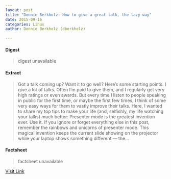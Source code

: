 ```yaml
---
layout: post
title: "Donnie Berkholz: How to give a great talk, the lazy way"
date: 2015-09-16
categories: Linux
author: Donnie Berkholz (dberkholz)

---
```



#### Digest
>digest unavailable

#### Extract
>Got a talk coming up? Want it to go well? Here’s some starting points. I give a lot of talks. Often I’m paid to give them, and I regularly get very high ratings or even awards. But every time I listen to people speaking in public for the first time, or maybe the first few times, I think of some very easy ways for them to vastly improve their talks. Here, I wanted to share my top tips to make your life (and, selfishly, my life watching your talks) much better: Presenter mode is the greatest invention ever. Use it. If you ignore or forget everything else in this post, remember the rainbows and unicorns of presenter mode. This magical invention keeps the current slide showing on the projector while your laptop shows something different — the...

#### Factsheet
>factsheet unavailable

[Visit Link](http://dberkholz.com/2015/04/20/how-to-give-a-great-talk-the-lazy-way/)


